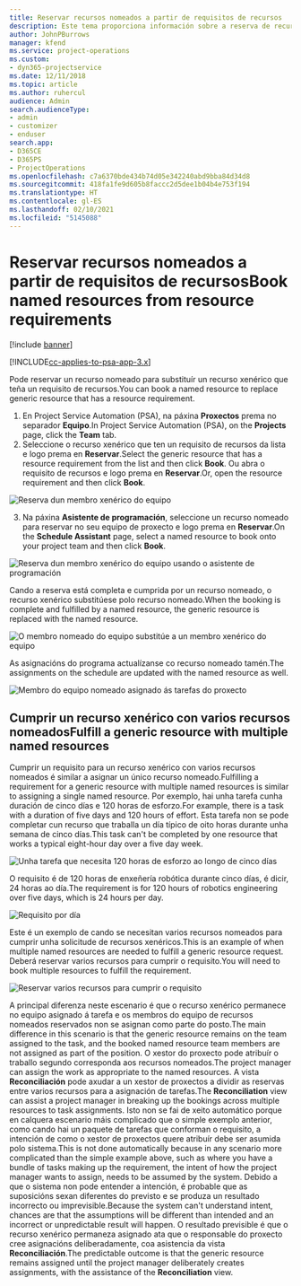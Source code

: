 ```yaml
---
title: Reservar recursos nomeados a partir de requisitos de recursos
description: Este tema proporciona información sobre a reserva de recursos nomeados para un requisito de recursos xenérico.
author: JohnPBurrows
manager: kfend
ms.service: project-operations
ms.custom:
- dyn365-projectservice
ms.date: 12/11/2018
ms.topic: article
ms.author: ruhercul
audience: Admin
search.audienceType:
- admin
- customizer
- enduser
search.app:
- D365CE
- D365PS
- ProjectOperations
ms.openlocfilehash: c7a6370bde434b74d05e342240abd9bba84d34d8
ms.sourcegitcommit: 418fa1fe9d605b8faccc2d5dee1b04b4e753f194
ms.translationtype: HT
ms.contentlocale: gl-ES
ms.lasthandoff: 02/10/2021
ms.locfileid: "5145088"
---
```

# <a name="book-named-resources-from-resource-requirements"></a><span data-ttu-id="c9bbf-103">Reservar recursos nomeados a partir de requisitos de recursos</span><span class="sxs-lookup"><span data-stu-id="c9bbf-103">Book named resources from resource requirements</span></span>

[!include [banner](../includes/psa-now-project-operations.md)]

[!INCLUDE[cc-applies-to-psa-app-3.x](../includes/cc-applies-to-psa-app-3x.md)]

<span data-ttu-id="c9bbf-104">Pode reservar un recurso nomeado para substituír un recurso xenérico que teña un requisito de recursos.</span><span class="sxs-lookup"><span data-stu-id="c9bbf-104">You can book a named resource to replace generic resource that has a resource requirement.</span></span>

1. <span data-ttu-id="c9bbf-105">En Project Service Automation (PSA), na páxina **Proxectos** prema no separador **Equipo**.</span><span class="sxs-lookup"><span data-stu-id="c9bbf-105">In Project Service Automation (PSA), on the **Projects** page, click the **Team** tab.</span></span>
2. <span data-ttu-id="c9bbf-106">Seleccione o recurso xenérico que ten un requisito de recursos da lista e logo prema en **Reservar**.</span><span class="sxs-lookup"><span data-stu-id="c9bbf-106">Select the generic resource that has a resource requirement from the list and then click **Book**.</span></span> <span data-ttu-id="c9bbf-107">Ou abra o requisito de recursos e logo prema en **Reservar**.</span><span class="sxs-lookup"><span data-stu-id="c9bbf-107">Or, open the resource requirement and then click **Book**.</span></span>


![Reserva dun membro xenérico do equipo](media/RM-how-to-14.png)


3. <span data-ttu-id="c9bbf-109">Na páxina **Asistente de programación**, seleccione un recurso nomeado para reservar no seu equipo de proxecto e logo prema en **Reservar**.</span><span class="sxs-lookup"><span data-stu-id="c9bbf-109">On the **Schedule Assistant** page, select a named resource to book onto your project team and then click **Book**.</span></span>

![Reserva dun membro xenérico do equipo usando o asistente de programación](media/RM-how-to-15.png)

<span data-ttu-id="c9bbf-111">Cando a reserva está completa e cumprida por un recurso nomeado, o recurso xenérico substitúese polo recurso nomeado.</span><span class="sxs-lookup"><span data-stu-id="c9bbf-111">When the booking is complete and fulfilled by a named resource, the generic resource is replaced with the named resource.</span></span>

![O membro nomeado do equipo substitúe a un membro xenérico do equipo](media/RM-how-to-16.png)

<span data-ttu-id="c9bbf-113">As asignacións do programa actualízanse co recurso nomeado tamén.</span><span class="sxs-lookup"><span data-stu-id="c9bbf-113">The assignments on the schedule are updated with the named resource as well.</span></span>

![Membro do equipo nomeado asignado ás tarefas do proxecto](media/RM-how-to-17.png)

## <a name="fulfill-a-generic-resource-with-multiple-named-resources"></a><span data-ttu-id="c9bbf-115">Cumprir un recurso xenérico con varios recursos nomeados</span><span class="sxs-lookup"><span data-stu-id="c9bbf-115">Fulfill a generic resource with multiple named resources</span></span>
<span data-ttu-id="c9bbf-116">Cumprir un requisito para un recurso xenérico con varios recursos nomeados é similar a asignar un único recurso nomeado.</span><span class="sxs-lookup"><span data-stu-id="c9bbf-116">Fulfilling a requirement for a generic resource with multiple named resources is similar to assigning a single named resource.</span></span> <span data-ttu-id="c9bbf-117">Por exemplo, hai unha tarefa cunha duración de cinco días e 120 horas de esforzo.</span><span class="sxs-lookup"><span data-stu-id="c9bbf-117">For example, there is a task with a duration of five days and 120 hours of effort.</span></span> <span data-ttu-id="c9bbf-118">Esta tarefa non se pode completar cun recurso que traballa un día típico de oito horas durante unha semana de cinco días.</span><span class="sxs-lookup"><span data-stu-id="c9bbf-118">This task can't be completed by one resource that works a typical eight-hour day over a five day week.</span></span> 

![Unha tarefa que necesita 120 horas de esforzo ao longo de cinco días](media/RM-how-to-21.png)

<span data-ttu-id="c9bbf-120">O requisito é de 120 horas de enxeñería robótica durante cinco días, é dicir, 24 horas ao día.</span><span class="sxs-lookup"><span data-stu-id="c9bbf-120">The requirement is for 120 hours of robotics engineering over five days, which is 24 hours per day.</span></span>

![Requisito por día](media/RM-how-to-22.png)

<span data-ttu-id="c9bbf-122">Este é un exemplo de cando se necesitan varios recursos nomeados para cumprir unha solicitude de recursos xenéricos.</span><span class="sxs-lookup"><span data-stu-id="c9bbf-122">This is an example of when multiple named resources are needed to fulfill a generic resource request.</span></span> <span data-ttu-id="c9bbf-123">Deberá reservar varios recursos para cumprir o requisito.</span><span class="sxs-lookup"><span data-stu-id="c9bbf-123">You will need to book multiple resources to fulfill the requirement.</span></span>

![Reservar varios recursos para cumprir o requisito](media/RM-how-to-23.png)

<span data-ttu-id="c9bbf-125">A principal diferenza neste escenario é que o recurso xenérico permanece no equipo asignado á tarefa e os membros do equipo de recursos nomeados reservados non se asignan como parte do posto.</span><span class="sxs-lookup"><span data-stu-id="c9bbf-125">The main difference in this scenario is that the generic resource remains on the team assigned to the task, and the booked named resource team members are not assigned as part of the position.</span></span> <span data-ttu-id="c9bbf-126">O xestor do proxecto pode atribuír o traballo segundo corresponda aos recursos nomeados.</span><span class="sxs-lookup"><span data-stu-id="c9bbf-126">The project manager can assign the work as appropriate to the named resources.</span></span> <span data-ttu-id="c9bbf-127">A vista **Reconciliación** pode axudar a un xestor de proxectos a dividir as reservas entre varios recursos para a asignación de tarefas.</span><span class="sxs-lookup"><span data-stu-id="c9bbf-127">The **Reconciliation** view can assist a project manager in breaking up the bookings across multiple resources to task assignments.</span></span> <span data-ttu-id="c9bbf-128">Isto non se fai de xeito automático porque en calquera escenario máis complicado que o simple exemplo anterior, como cando hai un paquete de tarefas que conforman o requisito, a intención de como o xestor de proxectos quere atribuír debe ser asumida polo sistema.</span><span class="sxs-lookup"><span data-stu-id="c9bbf-128">This is not done automatically because in any scenario more complicated than the simple example above, such as where you have a bundle of tasks making up the requirement, the intent of how the project manager wants to assign, needs to be assumed by the system.</span></span> <span data-ttu-id="c9bbf-129">Debido a que o sistema non pode entender a intención, é probable que as suposicións sexan diferentes do previsto e se produza un resultado incorrecto ou imprevisible.</span><span class="sxs-lookup"><span data-stu-id="c9bbf-129">Because the system can't understand intent, chances are that the assumptions will be different than intended and an incorrect or unpredictable result will happen.</span></span> <span data-ttu-id="c9bbf-130">O resultado previsible é que o recurso xenérico permaneza asignado ata que o responsable do proxecto cree asignacións deliberadamente, coa asistencia da vista **Reconciliación**.</span><span class="sxs-lookup"><span data-stu-id="c9bbf-130">The predictable outcome is that the generic resource remains assigned until the project manager deliberately creates assignments, with the assistance of the **Reconciliation** view.</span></span>



